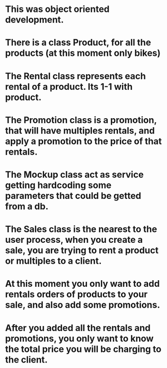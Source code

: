 

# This was object oriented development.
# There is a class Product, for all the products (at this moment only bikes)
# The Rental class represents each rental of a product. Its 1-1 with product.
# The Promotion class is a promotion, that will have multiples rentals, and apply a promotion to the price of that rentals.
# The Mockup class act as service getting hardcoding some parameters that could be getted from a db.
# The Sales class is the nearest to the user process, when you create a sale, you are trying to rent a product or multiples to a client. 
#	At this moment you only want to add rentals orders of products to your sale, and also add some promotions.
#	After you added all the rentals and promotions, you only want to know the total price you will be charging to the client.
